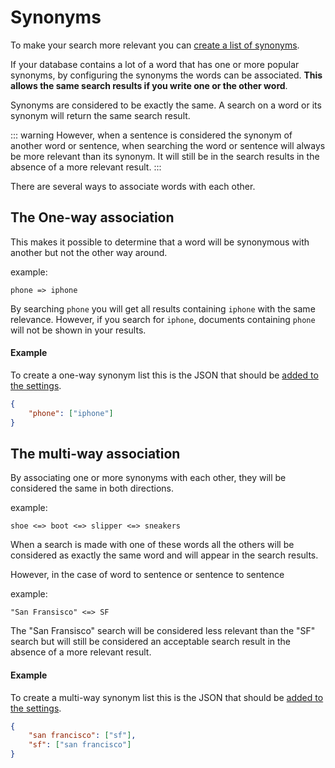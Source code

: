 # Synonyms

To make your search more relevant you can [create a list of synonyms](/references/synonyms.md#update-synonyms).

If your database contains a lot of a word that has one or more popular synonyms, by configuring the synonyms the words can be associated. **This allows the same search results if you write one or the other word**.

Synonyms are considered to be exactly the same.
A search on a word or its synonym will return the same search result.

::: warning
However, when a sentence is considered the synonym of another word or sentence, when searching the word or sentence will always be more relevant than its synonym. It will still be in the search results in the absence of a more relevant result.
:::

There are several ways to associate words with each other.

## The One-way association

This makes it possible to determine that a word will be synonymous with another but not the other way around.

example:
```
phone => iphone
```

By searching `phone` you will get all results containing `iphone` with the same relevance. However, if you search for `iphone`, documents containing `phone` will not be shown in your results.

#### Example

To create a one-way synonym list this is the JSON that should be [added to the settings](/references/synonyms.md#update-synonyms).

``` json
{
    "phone": ["iphone"]
}
```

## The multi-way association

By associating one or more synonyms with each other, they will be considered the same in both directions.

example:
```
shoe <=> boot <=> slipper <=> sneakers
```

When a search is made with one of these words all the others will be considered as exactly the same word and will appear in the search results.

However, in the case of word to sentence or sentence to sentence

example:
```
"San Fransisco" <=> SF
```

The "San Fransisco" search will be considered less relevant than the "SF" search but will still be considered an acceptable search result in the absence of a more relevant result.

#### Example

To create a multi-way synonym list this is the JSON that should be [added to the settings](/references/synonyms.md#update-synonyms).

``` json
{
    "san francisco": ["sf"],
    "sf": ["san francisco"]
}
```
